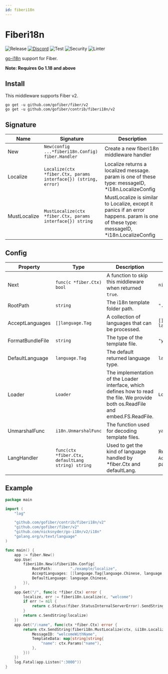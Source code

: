```yaml
---
id: fiberi18n
---
```


# Fiberi18n

![Release](https://img.shields.io/github/v/tag/gofiber/contrib?filter=fiberi18n*)
[![Discord](https://img.shields.io/discord/704680098577514527?style=flat&label=%F0%9F%92%AC%20discord&color=00ACD7)](https://gofiber.io/discord)
![Test](https://github.com/gofiber/contrib/workflows/Tests/badge.svg)
![Security](https://github.com/gofiber/contrib/workflows/Security/badge.svg)
![Linter](https://github.com/gofiber/contrib/workflows/Linter/badge.svg)

[go-i18n](https://github.com/nicksnyder/go-i18n) support for Fiber.

**Note: Requires Go 1.18 and above**

## Install

This middleware supports Fiber v2.

```
go get -u github.com/gofiber/fiber/v2
go get -u github.com/gofiber/contrib/fiberi18n/v2
```

## Signature

| Name         | Signature                                                      | Description                                                                                                                            |   
|--------------|----------------------------------------------------------------|----------------------------------------------------------------------------------------------------------------------------------------|
| New          | `New(config ...*fiberi18n.Config) fiber.Handler`               | Create a new fiberi18n middleware handler                                                                                              | 
| Localize     | `Localize(ctx *fiber.Ctx, params interface{}) (string, error)` | Localize returns a localized message. param is one of these type: messageID, *i18n.LocalizeConfig                                      |                
| MustLocalize | `MustLocalize(ctx *fiber.Ctx, params interface{}) string`      | MustLocalize is similar to Localize, except it panics if an error happens. param is one of these type: messageID, *i18n.LocalizeConfig |  

## Config

| Property         | Type                                              | Description                                                                                                                        | Default                                                                        |
|------------------|---------------------------------------------------|------------------------------------------------------------------------------------------------------------------------------------|--------------------------------------------------------------------------------|
| Next             | `func(c *fiber.Ctx) bool`                         | A function to skip this middleware when returned `true`.                                                                           | `nil`                                                                          |
| RootPath         | `string`                                          | The i18n template folder path.                                                                                                     | `"./example/localize"`                                                         |
| AcceptLanguages  | `[]language.Tag`                                  | A collection of languages that can be processed.                                                                                   | `[]language.Tag{language.Chinese, language.English}`                           |
| FormatBundleFile | `string`                                          | The type of the template file.                                                                                                     | `"yaml"`                                                                       |
| DefaultLanguage  | `language.Tag`                                    | The default returned language type.                                                                                                | `language.English`                                                             |
| Loader           | `Loader`                                          | The implementation of the Loader interface, which defines how to read the file. We provide both os.ReadFile and embed.FS.ReadFile. | `LoaderFunc(os.ReadFile)`                                                      |
| UnmarshalFunc    | `i18n.UnmarshalFunc`                              | The function used for decoding template files.                                                                                     | `yaml.Unmarshal`                                                               |
| LangHandler      | `func(ctx *fiber.Ctx, defaultLang string) string` | Used to get the kind of language handled by *fiber.Ctx and defaultLang.                                                            | Retrieved from the request header `Accept-Language` or query parameter `lang`. |

## Example

```go
package main

import (
	"log"

	"github.com/gofiber/contrib/fiberi18n/v2"
	"github.com/gofiber/fiber/v2"
	"github.com/nicksnyder/go-i18n/v2/i18n"
	"golang.org/x/text/language"
)

func main() {
	app := fiber.New()
	app.Use(
		fiberi18n.New(&fiberi18n.Config{
			RootPath:        "./example/localize",
			AcceptLanguages: []language.Tag{language.Chinese, language.English},
			DefaultLanguage: language.Chinese,
		}),
	)
	app.Get("/", func(c *fiber.Ctx) error {
		localize, err := fiberi18n.Localize(c, "welcome")
		if err != nil {
			return c.Status(fiber.StatusInternalServerError).SendString(err.Error())
		}
		return c.SendString(localize)
	})
	app.Get("/:name", func(ctx *fiber.Ctx) error {
		return ctx.SendString(fiberi18n.MustLocalize(ctx, &i18n.LocalizeConfig{
			MessageID: "welcomeWithName",
			TemplateData: map[string]string{
				"name": ctx.Params("name"),
			},
		}))
	})
	log.Fatal(app.Listen(":3000"))
}
```

